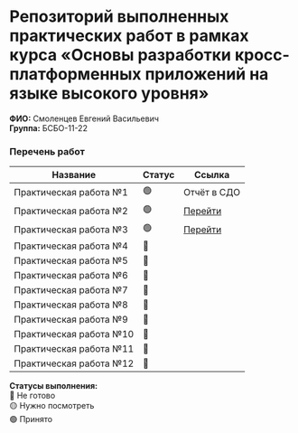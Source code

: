 # Репозиторий выполненных практических работ в рамках курса «Основы разработки кросс-платформенных приложений на языке высокого уровня»
**ФИО:** Смоленцев Евгений Васильевич  
**Группа:** БСБО-11-22

### Перечень работ

Название                  | Статус | Ссылка
--------------------------|--------|--------
Практическая работа №1    | 🟢     |Отчёт в СДО
Практическая работа №2    | 🟢     |<a href="https://github.com/evsmol/mirea_flutter_tasks/blob/main/lib/main2.dart">Перейти</a>
Практическая работа №3    | 🟢     |<a href="https://github.com/evsmol/mirea_flutter_tasks/blob/main/lib/main3.dart">Перейти</a>
Практическая работа №4    | 🔴     |
Практическая работа №5    | 🔴     |
Практическая работа №6    | 🔴     |
Практическая работа №7    | 🔴     |
Практическая работа №8    | 🔴     |
Практическая работа №9    | 🔴     |
Практическая работа №10   | 🔴     |
Практическая работа №11   | 🔴     |
Практическая работа №12   | 🔴     |


**Статусы выполнения:** <br>
🔴 Не готово <br>
🟡 Нужно посмотреть <br>
🟢 Принято <br>
